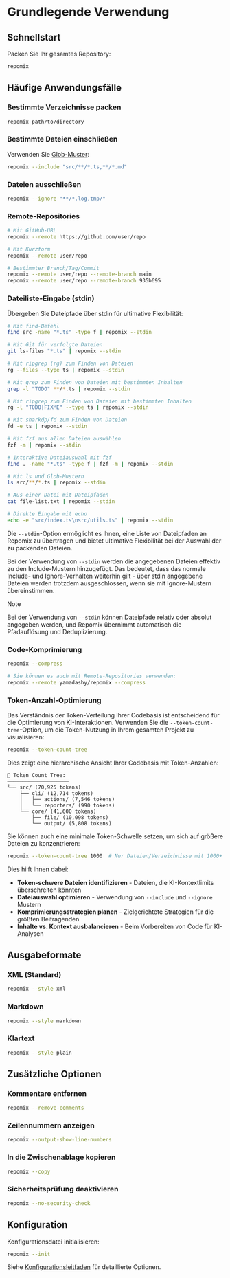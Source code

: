 # Grundlegende Verwendung

## Schnellstart

Packen Sie Ihr gesamtes Repository:
```bash
repomix
```

## Häufige Anwendungsfälle

### Bestimmte Verzeichnisse packen
```bash
repomix path/to/directory
```

### Bestimmte Dateien einschließen
Verwenden Sie [Glob-Muster](https://github.com/mrmlnc/fast-glob?tab=readme-ov-file#pattern-syntax):
```bash
repomix --include "src/**/*.ts,**/*.md"
```

### Dateien ausschließen
```bash
repomix --ignore "**/*.log,tmp/"
```

### Remote-Repositories
```bash
# Mit GitHub-URL
repomix --remote https://github.com/user/repo

# Mit Kurzform
repomix --remote user/repo

# Bestimmter Branch/Tag/Commit
repomix --remote user/repo --remote-branch main
repomix --remote user/repo --remote-branch 935b695
```

### Dateiliste-Eingabe (stdin)

Übergeben Sie Dateipfade über stdin für ultimative Flexibilität:

```bash
# Mit find-Befehl
find src -name "*.ts" -type f | repomix --stdin

# Mit Git für verfolgte Dateien
git ls-files "*.ts" | repomix --stdin

# Mit ripgrep (rg) zum Finden von Dateien
rg --files --type ts | repomix --stdin

# Mit grep zum Finden von Dateien mit bestimmten Inhalten
grep -l "TODO" **/*.ts | repomix --stdin

# Mit ripgrep zum Finden von Dateien mit bestimmten Inhalten
rg -l "TODO|FIXME" --type ts | repomix --stdin

# Mit sharkdp/fd zum Finden von Dateien
fd -e ts | repomix --stdin

# Mit fzf aus allen Dateien auswählen
fzf -m | repomix --stdin

# Interaktive Dateiauswahl mit fzf
find . -name "*.ts" -type f | fzf -m | repomix --stdin

# Mit ls und Glob-Mustern
ls src/**/*.ts | repomix --stdin

# Aus einer Datei mit Dateipfaden
cat file-list.txt | repomix --stdin

# Direkte Eingabe mit echo
echo -e "src/index.ts\nsrc/utils.ts" | repomix --stdin
```

Die `--stdin`-Option ermöglicht es Ihnen, eine Liste von Dateipfaden an Repomix zu übertragen und bietet ultimative Flexibilität bei der Auswahl der zu packenden Dateien.

Bei der Verwendung von `--stdin` werden die angegebenen Dateien effektiv zu den Include-Mustern hinzugefügt. Das bedeutet, dass das normale Include- und Ignore-Verhalten weiterhin gilt - über stdin angegebene Dateien werden trotzdem ausgeschlossen, wenn sie mit Ignore-Mustern übereinstimmen.

> [!NOTE]
> Bei der Verwendung von `--stdin` können Dateipfade relativ oder absolut angegeben werden, und Repomix übernimmt automatisch die Pfadauflösung und Deduplizierung.

### Code-Komprimierung

```bash
repomix --compress

# Sie können es auch mit Remote-Repositories verwenden:
repomix --remote yamadashy/repomix --compress
```

### Token-Anzahl-Optimierung

Das Verständnis der Token-Verteilung Ihrer Codebasis ist entscheidend für die Optimierung von KI-Interaktionen. Verwenden Sie die `--token-count-tree`-Option, um die Token-Nutzung in Ihrem gesamten Projekt zu visualisieren:

```bash
repomix --token-count-tree
```

Dies zeigt eine hierarchische Ansicht Ihrer Codebasis mit Token-Anzahlen:

```
🔢 Token Count Tree:
────────────────────
└── src/ (70,925 tokens)
    ├── cli/ (12,714 tokens)
    │   ├── actions/ (7,546 tokens)
    │   └── reporters/ (990 tokens)
    └── core/ (41,600 tokens)
        ├── file/ (10,098 tokens)
        └── output/ (5,808 tokens)
```

Sie können auch eine minimale Token-Schwelle setzen, um sich auf größere Dateien zu konzentrieren:

```bash
repomix --token-count-tree 1000  # Nur Dateien/Verzeichnisse mit 1000+ Tokens anzeigen
```

Dies hilft Ihnen dabei:
- **Token-schwere Dateien identifizieren** - Dateien, die KI-Kontextlimits überschreiten könnten
- **Dateiauswahl optimieren** - Verwendung von `--include` und `--ignore` Mustern
- **Komprimierungsstrategien planen** - Zielgerichtete Strategien für die größten Beitragenden
- **Inhalte vs. Kontext ausbalancieren** - Beim Vorbereiten von Code für KI-Analysen

## Ausgabeformate

### XML (Standard)
```bash
repomix --style xml
```

### Markdown
```bash
repomix --style markdown
```

### Klartext
```bash
repomix --style plain
```

## Zusätzliche Optionen

### Kommentare entfernen
```bash
repomix --remove-comments
```

### Zeilennummern anzeigen
```bash
repomix --output-show-line-numbers
```

### In die Zwischenablage kopieren
```bash
repomix --copy
```

### Sicherheitsprüfung deaktivieren
```bash
repomix --no-security-check
```

## Konfiguration

Konfigurationsdatei initialisieren:
```bash
repomix --init
```

Siehe [Konfigurationsleitfaden](/de/guide/configuration) für detaillierte Optionen. 
